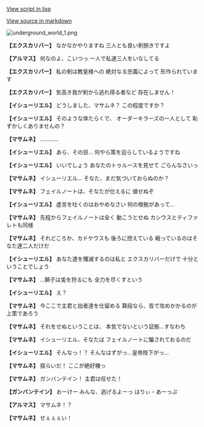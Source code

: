 [View script in lisp](../scripts/101303053.txt)

[View source in markdown](101303053.md)

![underground_world_1.png](../images/backgrounds/underground_world_1.png)

**【エクスカリバー】**
なかなかやりますね
三人とも良い剣捌きですよ

**【アルマス】**
何なのよ、こいつっ
一人で私達三人をいなしてる

**【エクスカリバー】**
私の剣は教皇様への
絶対なる忠義によって
形作られています

**【エクスカリバー】**
気高き我が剣から逃れ得る者など
存在しません！

**【イシューリエル】**
どうしました、マサムネ？
この程度ですか？

**【イシューリエル】**
そのような体たらくで、
オーダーキラーズの一人として
恥ずかしくありませんの？

**【マサムネ】**
…………

**【イシューリエル】**
あら、その目…
何やら策を巡らしているようですね

**【イシューリエル】**
いいでしょう
あなたのトゥルースを見せて
ごらんなさいっ

**【マサムネ】**
イシューリエル…
そなた、まだ気づいておらぬのか？

**【マサムネ】**
フェイルノートは、そなたが仕えるに
値せぬぞ

**【イシューリエル】**
虚言を吐くのはおやめなさい
何の根拠があって…

**【マサムネ】**
先程からフェイルノートは全く
動こうとせぬ
カシウスとティファレトも同様

**【マサムネ】**
それどころか、カドケウスも
後ろに控えている
戦っているのはそなた達二人だけだ

**【イシューリエル】**
あなた達を殲滅するのは私と
エクスカリバーだけで
十分ということでしょう

**【マサムネ】**
…獅子は兎を狩るにも
全力を尽くすという

**【イシューリエル】**
え？

**【マサムネ】**
今ここで主君と拙者達を仕留める
算段なら、皆で攻めかかるのが
上策であろう

**【マサムネ】**
それをせぬということは、
本気でないという証拠…すなわち

**【マサムネ】**
イシューリエル、そなたは
フェイルノートに騙されておるのだ

**【イシューリエル】**
そんなっ！？
そんなはずがっ…皇帝陛下がっ…

**【マサムネ】**
揺らいだ！
ここが絶好機っ

**【マサムネ】**
ガンバンテイン！
主君は任せた！

**【ガンバンテイン】**
おーけー
みんな、逃げるよーっ
はりぃ・あーっぷ

**【アルマス】**
マサムネ！？

**【マサムネ】**
せぇぇぇい！
